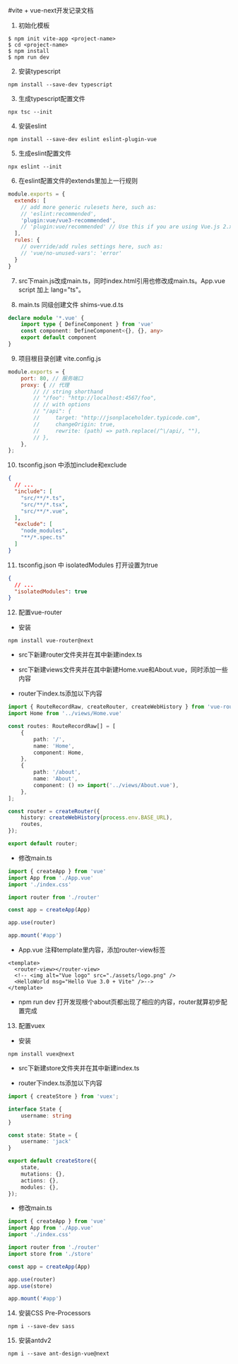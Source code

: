 
#vite + vue-next开发记录文档

1. 初始化模板
```
$ npm init vite-app <project-name>
$ cd <project-name>
$ npm install
$ npm run dev
```

2. 安装typescript
```
npm install --save-dev typescript
```

3. 生成typescript配置文件
```
npx tsc --init
```

4. 安装eslint
```
npm install --save-dev eslint eslint-plugin-vue
```

5. 生成eslint配置文件
```
npx eslint --init
```

6. 在eslint配置文件的extends里加上一行规则

```javascript
module.exports = {
  extends: [
    // add more generic rulesets here, such as:
    // 'eslint:recommended',
    'plugin:vue/vue3-recommended',
    // 'plugin:vue/recommended' // Use this if you are using Vue.js 2.x.
  ],
  rules: {
    // override/add rules settings here, such as:
    // 'vue/no-unused-vars': 'error'
  }
}
```

7. src下main.js改成main.ts，同时index.html引用也修改成main.ts。App.vue script 加上 lang="ts"。

8. main.ts 同级创建文件 shims-vue.d.ts

```typescript
declare module '*.vue' {
    import type { DefineComponent } from 'vue'
    const component: DefineComponent<{}, {}, any>
    export default component
}
```

9. 项目根目录创建 vite.config.js
```javascript
module.exports = {
    port: 80, // 服务端口
    proxy: { // 代理
        // // string shorthand
        // "/foo": "http://localhost:4567/foo",
        // // with options
        // "/api": {
        //     target: "http://jsonplaceholder.typicode.com",
        //     changeOrigin: true,
        //     rewrite: (path) => path.replace(/^\/api/, ""),
        // },
    },
};
```

10. tsconfig.json 中添加include和exclude
```json
{
  // ...
  "include": [
    "src/**/*.ts",
    "src/**/*.tsx",
    "src/**/*.vue",
  ],
  "exclude": [
    "node_modules",
    "**/*.spec.ts"
  ]
}
```

11. tsconfig.json 中 isolatedModules 打开设置为true
```json
{
  // ...
  "isolatedModules": true
}
```

12. 配置vue-router

- 安装
```
npm install vue-router@next
```

- src下新建router文件夹并在其中新建index.ts

- src下新建views文件夹并在其中新建Home.vue和About.vue，同时添加一些内容

- router下index.ts添加以下内容
```typescript
import { RouteRecordRaw, createRouter, createWebHistory } from 'vue-router';
import Home from '../views/Home.vue'

const routes: RouteRecordRaw[] = [
    {
        path: '/',
        name: 'Home',
        component: Home,
    },
    {
        path: '/about',
        name: 'About',
        component: () => import('../views/About.vue'),
    },
];

const router = createRouter({
    history: createWebHistory(process.env.BASE_URL),
    routes,
});

export default router;
```

- 修改main.ts
```typescript
import { createApp } from 'vue'
import App from './App.vue'
import './index.css'

import router from './router'

const app = createApp(App)

app.use(router)

app.mount('#app')
```

- App.vue 注释template里内容，添加router-view标签
```vue
<template>
  <router-view></router-view>
  <!-- <img alt="Vue logo" src="./assets/logo.png" />
  <HelloWorld msg="Hello Vue 3.0 + Vite" />-->
</template>
```

- npm run dev 打开发现根个about页都出现了相应的内容，router就算初步配置完成

13. 配置vuex

- 安装
```
npm install vuex@next
```

- src下新建store文件夹并在其中新建index.ts

- router下index.ts添加以下内容
```typescript
import { createStore } from 'vuex';

interface State {
    username: string
}

const state: State = {
    username: 'jack'
}

export default createStore({
    state,
    mutations: {},
    actions: {},
    modules: {},
});
```

- 修改main.ts
```typescript
import { createApp } from 'vue'
import App from './App.vue'
import './index.css'

import router from './router'
import store from './store'

const app = createApp(App)

app.use(router)
app.use(store)

app.mount('#app')
```

14. 安装CSS Pre-Processors
```
npm i --save-dev sass
```

15. 安装antdv2
```
npm i --save ant-design-vue@next
```